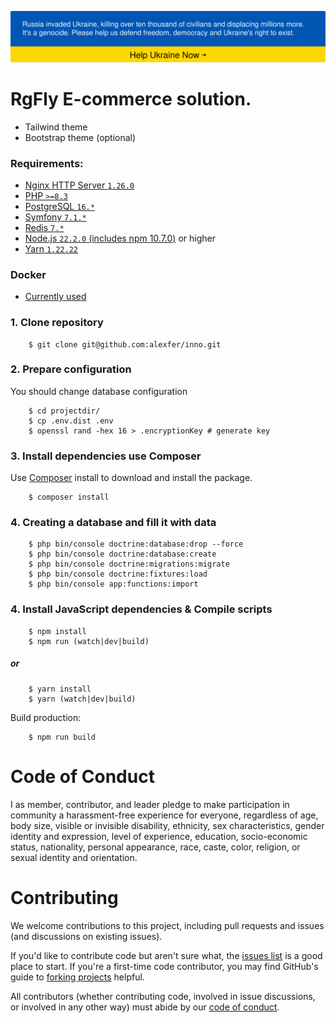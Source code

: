 [![Stand With Ukraine](https://raw.githubusercontent.com/vshymanskyy/StandWithUkraine/main/banner2-direct.svg)](https://vshymanskyy.github.io/StandWithUkraine)

RgFly E-commerce solution.
============

- Tailwind theme
- Bootstrap theme (optional)

### Requirements:
- [Nginx HTTP Server `1.26.0`](http://nginx.org/en/CHANGES-1.24)
- [PHP `>=8.3`](https://www.php.net/releases/8.3/en.php)
- [PostgreSQL `16.*`](https://www.postgresql.org/)
- [Symfony `7.1.*`](https://symfony.com/releases/7.1)
- [Redis `7.*`](https://redis.io/downloads/)
- [Node.js `22.2.0` (includes npm 10.7.0)](https://nodejs.org/en/download) or higher
- [Yarn `1.22.22`](https://classic.yarnpkg.com/en/docs/install)

### Docker
- [Currently used](https://github.com/alexfer/docker)

### 1. Clone repository
```shell
    $ git clone git@github.com:alexfer/inno.git
```
### 2. Prepare configuration
You should change database configuration
```shell
    $ cd projectdir/
    $ cp .env.dist .env
    $ openssl rand -hex 16 > .encryptionKey # generate key
```
### 3. Install dependencies use Composer
Use [Composer](https://getcomposer.org/) install to download and install the package.
```shell
    $ composer install
```
### 4. Creating a database and fill it with data
```shell
    $ php bin/console doctrine:database:drop --force
    $ php bin/console doctrine:database:create
    $ php bin/console doctrine:migrations:migrate
    $ php bin/console doctrine:fixtures:load
    $ php bin/console app:functions:import
```
### 4. Install JavaScript dependencies & Compile scripts
```shell
    $ npm install
    $ npm run (watch|dev|build)
```
##### or
```shell
    $ yarn install
    $ yarn (watch|dev|build)
```
Build production:
```shell
    $ npm run build
```
Code of Conduct
============
I as member, contributor, and leader pledge to make participation in  community a harassment-free experience for everyone, regardless of age, body size, visible or invisible disability, ethnicity, sex characteristics, gender identity and expression, level of experience, education, socio-economic status, nationality, personal appearance, race, caste, color, religion, or sexual identity and orientation.

Contributing
============
We welcome contributions to this project, including pull requests and issues (and discussions on existing issues).

If you'd like to contribute code but aren't sure what, the [issues list](https://github.com/alexfer/rgbfly/issues) is a good place to start.
If you're a first-time code contributor, you may find GitHub's guide to [forking projects](https://guides.github.com/activities/forking/) helpful.

All contributors (whether contributing code, involved in issue discussions, or involved in any other way) must abide by our [code of conduct](https://github.com/whiteoctober/open-source-code-of-conduct/blob/master/code_of_conduct.md).
